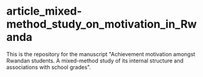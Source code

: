 # article_mixed-method_study_on_motivation_in_Rwanda
This is the repository for the manuscript "Achievement motivation amongst Rwandan students. A mixed-method study of its internal structure and associations with school grades".
